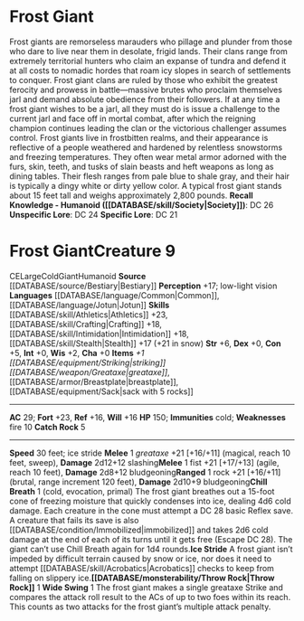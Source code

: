 ﻿---
ac: '29'
alignment: CE
all_resistance: null
burrow_speed: null
charisma: '+0'
climb_speed: null
constitution: '+5'
creature_ability:
- Catch Rock
- Chill Breath
- Ice Stride
- Throw Rock
- Wide Swing
creature_family: '[[DATABASE/monsterfamily/Giant|Giant]]'
description: "Frost giants are remorseless marauders who pillage and plunder from\
  \ those who dare to live near them in desolate, frigid lands. Their clans range\
  \ from extremely territorial hunters who claim an expanse of tundra and defend it\
  \ at all costs to nomadic hordes that roam icy slopes in search of settlements to\
  \ conquer. Frost giant clans are ruled by those who exhibit the greatest ferocity\
  \ and prowess in battle\u2014massive brutes who proclaim themselves jarl and demand\
  \ absolute obedience from their followers. If at any time a frost giant wishes to\
  \ be a jarl, all they must do is issue a challenge to the current jarl and face\
  \ off in mortal combat, after which the reigning champion continues leading the\
  \ clan or the victorious challenger assumes control.<br/><br/> Frost giants live\
  \ in frostbitten realms, and their appearance is reflective of a people weathered\
  \ and hardened by relentless snowstorms and freezing temperatures. They often wear\
  \ metal armor adorned with the furs, skin, teeth, and tusks of slain beasts and\
  \ heft weapons as long as dining tables. Their flesh ranges from pale blue to shale\
  \ gray, and their hair is typically a dingy white or dirty yellow color.<br/><br/>\
  \ A typical frost giant stands about 15 feet tall and weighs approximately 2,800\
  \ pounds.<br/><br/><b><u>Recall Knowledge - Humanoid</u> ( [[DATABASE/skill/Society|Society]]\
  \ )</b>: DC 26<br/><b><u>Unspecific Lore</u></b>: DC 24<br/><b><u>Specific Lore</u></b>:\
  \ DC 21"
dexterity: '+0'
element: null
fly_speed: null
fortitude: '+23'
hardness: null
hp: '150'
id: '222'
immunity:
- cold
intelligence: '+0'
land_speed: '30'
language:
- '[[DATABASE/language/Common|Common]]'
- '[[DATABASE/language/Jotun|Jotun]]'
level: '9'
max_speed: '30'
name: Frost Giant
perception: '+17'
rarity: Common
reflex: '+16'
resistance: null
rus_type_level: null
school: null
sense:
- low-light vision
size: Large
skill:
- '[[DATABASE/skill/Athletics|Athletics]] +23'
- '[[DATABASE/skill/Crafting|Crafting]] +18'
- '[[DATABASE/skill/Intimidation|Intimidation]] +18'
- '[[DATABASE/skill/Stealth|Stealth]] +17'
source: '[[DATABASE/source/Bestiary|Bestiary]]'
speed:
- 30 feet; ice stride
spell: null
strength: '+6'
strength_req: '6'
strongest_save:
- Fortitude
swim_speed: null
trait:
- '[[DATABASE/trait/Cold|Cold]]'
- '[[DATABASE/trait/Giant|Giant]]'
- '[[DATABASE/trait/Humanoid|Humanoid]]'
type: Creature
vision: Low-light vision
weakest_save:
- Reflex
- Will
weakness:
- fire 10
will: '+16'
wisdom: '+2'

---
# Frost Giant

Frost giants are remorseless marauders who pillage and plunder from those who dare to live near them in desolate, frigid lands. Their clans range from extremely territorial hunters who claim an expanse of tundra and defend it at all costs to nomadic hordes that roam icy slopes in search of settlements to conquer. Frost giant clans are ruled by those who exhibit the greatest ferocity and prowess in battle—massive brutes who proclaim themselves jarl and demand absolute obedience from their followers. If at any time a frost giant wishes to be a jarl, all they must do is issue a challenge to the current jarl and face off in mortal combat, after which the reigning champion continues leading the clan or the victorious challenger assumes control.
 Frost giants live in frostbitten realms, and their appearance is reflective of a people weathered and hardened by relentless snowstorms and freezing temperatures. They often wear metal armor adorned with the furs, skin, teeth, and tusks of slain beasts and heft weapons as long as dining tables. Their flesh ranges from pale blue to shale gray, and their hair is typically a dingy white or dirty yellow color.
 A typical frost giant stands about 15 feet tall and weighs approximately 2,800 pounds.
**Recall Knowledge - Humanoid ([[DATABASE/skill/Society|Society]])**: DC 26
**Unspecific Lore**: DC 24
**Specific Lore**: DC 21

# Frost Giant<span class="item-type">Creature 9</span>

<span class="trait-alignment item-trait">CE</span><span class="trait-size item-trait">Large</span><span class="item-trait">Cold</span><span class="item-trait">Giant</span><span class="item-trait">Humanoid</span>
**Source** [[DATABASE/source/Bestiary|Bestiary]]
**Perception** +17; low-light vision
**Languages** [[DATABASE/language/Common|Common]], [[DATABASE/language/Jotun|Jotun]]
**Skills** [[DATABASE/skill/Athletics|Athletics]] +23, [[DATABASE/skill/Crafting|Crafting]] +18, [[DATABASE/skill/Intimidation|Intimidation]] +18, [[DATABASE/skill/Stealth|Stealth]] +17 (+21 in snow)
**Str** +6, **Dex** +0, **Con** +5, **Int** +0, **Wis** +2, **Cha** +0
**Items** _+1 [[DATABASE/equipment/Striking|striking]] [[DATABASE/weapon/Greataxe|greataxe]]_, [[DATABASE/armor/Breastplate|breastplate]], [[DATABASE/equipment/Sack|sack with 5 rocks]]

---
**AC** 29; **Fort** +23, **Ref** +16, **Will** +16
**HP** 150; **Immunities** cold; **Weaknesses** fire 10
<span class="in-box-ability">**Catch Rock** <span class="action-icon">5</span> </span>

---
**Speed** 30 feet; ice stride
<span class="in-box-ability">**Melee** <span class="action-icon">1</span> _greataxe_ +21 [+16/+11] (magical, reach 10 feet, sweep), **Damage** 2d12+12 slashing</span><span class="in-box-ability">**Melee** <span class="action-icon">1</span> fist +21 [+17/+13] (agile, reach 10 feet), **Damage** 2d8+12 bludgeoning</span><span class="in-box-ability">**Ranged** <span class="action-icon">1</span> rock +21 [+16/+11] (brutal, range increment 120 feet), **Damage** 2d10+9 bludgeoning</span><span class="in-box-ability">**Chill Breath** <span class="action-icon">1</span> (cold, evocation, primal) The frost giant breathes out a 15-foot cone of freezing moisture that quickly condenses into ice, dealing 4d6 cold damage. Each creature in the cone must attempt a DC 28 basic Reflex save. A creature that fails its save is also [[DATABASE/condition/Immobilized|immobilized]] and takes 2d6 cold damage at the end of each of its turns until it gets free (Escape DC 28). The giant can’t use Chill Breath again for 1d4 rounds.</span><span class="in-box-ability">**Ice Stride** A frost giant isn’t impeded by difficult terrain caused by snow or ice, nor does it need to attempt [[DATABASE/skill/Acrobatics|Acrobatics]] checks to keep from falling on slippery ice.</span><span class="in-box-ability">**[[DATABASE/monsterability/Throw Rock|Throw Rock]]** <span class="action-icon">1</span> </span><span class="in-box-ability">**Wide Swing** <span class="action-icon">1</span> The frost giant makes a single greataxe Strike and compares the attack roll result to the ACs of up to two foes within its reach. This counts as two attacks for the frost giant’s multiple attack penalty.</span>